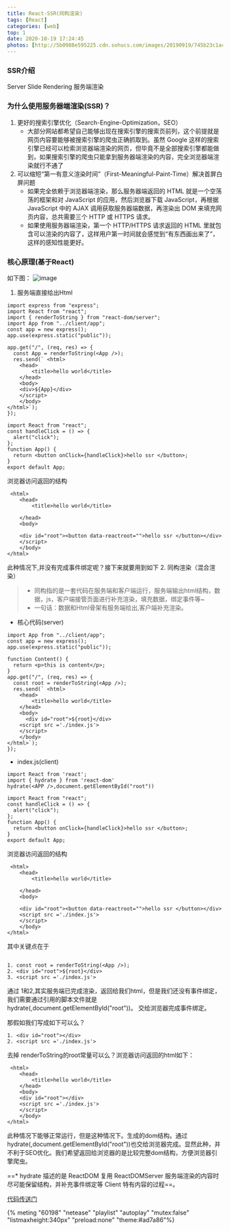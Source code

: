 ```yaml
---
title: React-SSR(同构渲染)
tags: [React]
categories: [web]
top: 1
date: 2020-10-19 17:24:45
photos: [http://5b0988e595225.cdn.sohucs.com/images/20190919/745b23c1ac124d31a8b4af5cc8134b89.jpeg]
---
```


### SSR介绍
Server Slide Rendering  服务端渲染
### 为什么使用服务器端渲染(SSR)？
1. 更好的搜索引擎优化（Search-Engine-Optimization，SEO）
    * 大部分网站都希望自己能够出现在搜索引擎的搜索页前列，这个前提就是网页内容要能够被搜索引擎的爬虫正确抓取到。虽然 Google 这样的搜索引擎已经可以检索浏览器端渲染的网页，但毕竟不是全部搜索引擎都能做到，如果搜索引擎的爬虫只能拿到服务器端渲染的内容，完全浏览器端渲染就行不通了
2.  可以缩短“第一有意义渲染时间”（First-Meaningful-Paint-Time）解决首屏白屏问题
    * 如果完全依赖于浏览器端渲染，那么服务器端返回的 HTML 就是一个空荡荡的框架和对 JavaScript 的应用，然后浏览器下载 JavaScript，再根据 JavaScript 中的 AJAX 调用获取服务器端数据，再渲染出 DOM 来填充网页内容，总共需要三个 HTTP 或 HTTPS 请求。
    * 如果使用服务器端渲染，第一个 HTTP/HTTPS 请求返回的 HTML 里就包含可以渲染的内容了，这样用户第一时间就会感觉到“有东西画出来了”，这样的感知性能更好。
### 核心原理(基于React)
如下图：
![image](http://5b0988e595225.cdn.sohucs.com/images/20190919/745b23c1ac124d31a8b4af5cc8134b89.jpeg)

1. 服务端直接给出Html
```
import express from "express";
import React from "react";
import { renderToString } from "react-dom/server";
import App from "../client/app";
const app = new express();
app.use(express.static("public"));

app.get("/", (req, res) => {
  const App = renderToString(<App />);
  res.send(` <html>
    <head>
        <title>hello world</title>
    </head>
    <body>
    <div>${App}</div>
    </script>
    </body>
</html>`);
});
```
```
import React from "react";
const handleClick = () => {
  alert("click");
};
function App() {
  return <button onClick={handleClick}>hello ssr </button>;
}
export default App;
```
浏览器访问返回的结构
``` 
 <html>
    <head>
        <title>hello world</title>
        
    </head>
    <body>
    
    <div id="root"><button data-reactroot="">hello ssr </button></div>
    </script>
    </body>
</html>
```
此种情况下,并没有完成事件绑定呢？接下来就要用到如下
2. 同构渲染（混合渲染）
> * 同构指的是一套代码在服务端和客户端运行，服务端输出html结构，数据，js，客户端接管页面进行补充渲染，填充数据，绑定事件等~
> * 一句话：数据和Html骨架有服务端给出,客户端补充渲染。
* 核心代码(server)
``` 
import App from "../client/app";
const app = new express();
app.use(express.static("public"));

function Content() {
  return <p>this is content</p>;
}
app.get("/", (req, res) => {
  const root = renderToString(<App />);
  res.send(` <html>
    <head>
        <title>hello world</title>
    </head>
    <body>
      <div id="root">${root}</div>
    <script src ='./index.js'>
    </script>
    </body>
</html>`);
});
```
* index.js(client)
```
import React from 'react';
import { hydrate } from 'react-dom'
hydrate(<APP />,document.getElementById("root"))
```
```
import React from "react";
const handleClick = () => {
  alert("click");
};
function App() {
  return <button onClick={handleClick}>hello ssr </button>;
}
export default App;
```
浏览器访问返回的结构
```
 <html>
    <head>
        <title>hello world</title>
        
    </head>
    <body>
    
    <div id="root"><button data-reactroot="">hello ssr </button></div>
    <script src ='./index.js'>
    </script>
    </body>
</html>
```
其中关键点在于
```

1. const root = renderToString(<App />);
2. <div id="root">${root}</div>
3. <script src ='./index.js'>

```

通过 1和2,其实服务端已完成渲染，返回给我们html，但是我们还没有事件绑定，我们需要通过引用的脚本文件就是 hydrate(<APP />,document.getElementById("root"))。 交给浏览器完成事件绑定。

那假如我们写成如下可以么？
```
1. <div id="root"></div>
2. <script src ='./index.js'>
```
去掉 renderToString的root常量可以么？浏览器访问返回的html如下：
```
 <html>
    <head>
        <title>hello world</title>
    </head>
    <body>
    <div id="root"></div>
    <script src ='./index.js'>
    </script>
    </body>
</html>
```
此种情况下能够正常运行，但是这种情况下。生成的dom结构。通过hydrate(<APP />,document.getElementById("root"))也交给浏览器完成。显然此种，并不利于SEO优化。我们希望返回给浏览器的是比较完整dom结构，方便浏览器引擎爬虫。


==* hydrate 描述的是 ReactDOM 复用 ReactDOMServer 服务端渲染的内容时尽可能保留结构，并补充事件绑定等 Client 特有内容的过程==。

[代码传送门](https://github.com/tianwenju/react-ssr-demo/tree/ssr-demo1)




{% meting "60198" "netease" "playlist" "autoplay" "mutex:false" "listmaxheight:340px" "preload:none" "theme:#ad7a86"%}